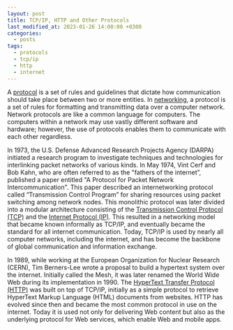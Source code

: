 ```yaml
---
layout: post
title: TCP/IP, HTTP and Other Protocols 
last_modified_at: 2023-01-26 14:00:00 +0300
categories: 
  - posts
tags:
  - protocols
  - tcp/ip
  - http
  - internet
---
```


A [protocol](/wiki/protocols) is a set of rules and guidelines that dictate how communication should take place between two or more entities. In [networking](/wiki/network), a protocol is a set of rules for formatting and transmitting data over a computer network. Network protocols are like a common language for computers. The computers within a network may use vastly different software and hardware; however, the use of protocols enables them to communicate with each other regardless.

In 1973, the U.S. Defense Advanced Research Projects Agency (DARPA) initiated a research program to investigate techniques and technologies for interlinking packet networks of various kinds. In May 1974, Vint Cerf and Bob Kahn, who are often referred to as the "fathers of the internet”,  published a paper entitled "A Protocol for Packet Network Intercommunication". This paper described an internetworking protocol called “Transmission Control Program” for sharing resources using packet switching among network nodes. This monolithic protocol was later divided into a modular architecture consisting of the [Transmission Control Protocol (TCP)](/wiki/network#tcp) and the [Internet Protocol (IP)](/wiki/network#internet-protocol). This resulted in a networking model that became known informally as TCP/IP, and eventually became the standard for all internet communication. Today, TCP/IP is used by nearly all computer networks, including the internet, and has become the backbone of global communication and information exchange.

In 1989, while working at the European Organization for Nuclear Research (CERN), Tim Berners-Lee wrote a proposal to build a hypertext system over the internet. Initially called the Mesh, it was later renamed the World Wide Web during its implementation in 1990. The [HyperText Transfer Protocol (HTTP)](/wiki/protocols#http) was built on top of TCP/IP, initially as a simple protocol to retrieve HyperText Markup Language (HTML) documents from websites. HTTP has evolved since then and became the most common protocol in use on the internet. Today it is used not only for delivering Web content but also as the underlying protocol for Web services, which enable Web and mobile apps. 
